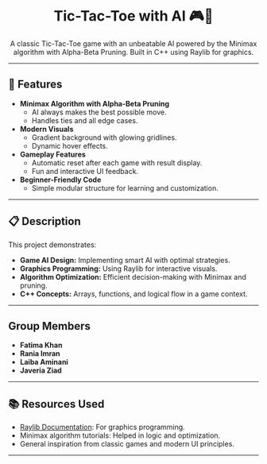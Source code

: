 <h1 align="center">Tic-Tac-Toe with AI 🎮🤖</h1>

<p align="center">
  A classic Tic-Tac-Toe game with an unbeatable AI powered by the Minimax algorithm with Alpha-Beta Pruning. Built in C++ using Raylib for graphics.
</p>

---

## 📜 Features

- **Minimax Algorithm with Alpha-Beta Pruning**
  - AI always makes the best possible move.
  - Handles ties and all edge cases.
- **Modern Visuals**
  - Gradient background with glowing gridlines.
  - Dynamic hover effects.
- **Gameplay Features**
  - Automatic reset after each game with result display.
  - Fun and interactive UI feedback.
- **Beginner-Friendly Code**
  - Simple modular structure for learning and customization.

---

## 📋 Description

This project demonstrates:
- **Game AI Design:** Implementing smart AI with optimal strategies.
- **Graphics Programming:** Using Raylib for interactive visuals.
- **Algorithm Optimization:** Efficient decision-making with Minimax and pruning.
- **C++ Concepts:** Arrays, functions, and logical flow in a game context.

---

## Group Members

- **Fatima Khan**
- **Rania Imran**
- **Laiba Aminani**
 - **Javeria Ziad**

---

## 📚 Resources Used

- [Raylib Documentation](https://www.raylib.com/): For graphics programming.
- Minimax algorithm tutorials: Helped in logic and optimization.
- General inspiration from classic games and modern UI principles.

---
